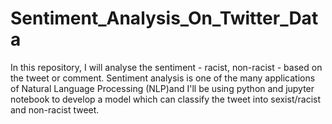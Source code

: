 # Sentiment_Analysis_On_Twitter_Data
In this repository, I will analyse the sentiment - racist, non-racist - based on the tweet or comment. Sentiment analysis is one of the many applications of Natural Language Processing (NLP)and I'll be using python and jupyter notebook to develop a model which can classify the tweet into sexist/racist and non-racist tweet. 
